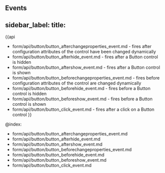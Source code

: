 Events 
---
sidebar_label: 
title: 
---          

{{api

- form/api/button/button_afterchangeproperties_event.md - fires after configuration attributes of the control have been changed dynamically
- form/api/button/button_afterhide_event.md - fires after a Button control is hidden
- form/api/button/button_aftershow_event.md - fires after a Button control is shown
- form/api/button/button_beforechangeproperties_event.md - fires before configuration attributes of the control are changed dynamically
- form/api/button/button_beforehide_event.md - fires before a Button control is hidden
- form/api/button/button_beforeshow_event.md - fires before a Button control is shown
- form/api/button/button_click_event.md - fires after a click on a Button control
}}
    
@index:
- form/api/button/button_afterchangeproperties_event.md
- form/api/button/button_afterhide_event.md
- form/api/button/button_aftershow_event.md
- form/api/button/button_beforechangeproperties_event.md
- form/api/button/button_beforehide_event.md
- form/api/button/button_beforeshow_event.md
- form/api/button/button_click_event.md
